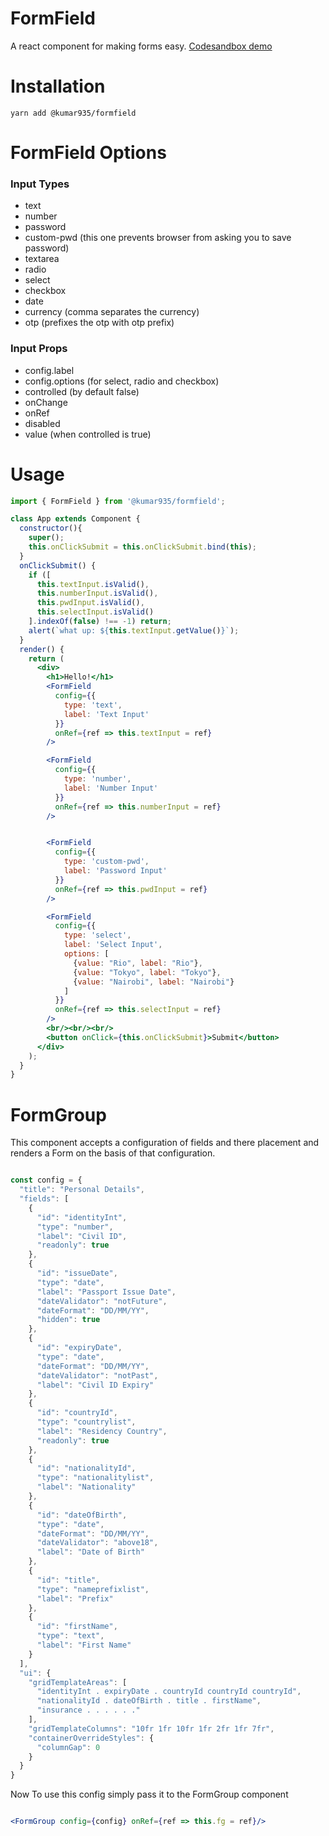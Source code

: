 # FormField
A react component for making forms easy.
[Codesandbox demo](https://codesandbox.io/s/charming-thunder-wszxx?fontsize=14&hidenavigation=1&theme=dark)

# Installation

```
yarn add @kumar935/formfield
```

# FormField Options

### Input Types

- text
- number
- password
- custom-pwd (this one prevents browser from asking you to save password)
- textarea
- radio
- select
- checkbox
- date
- currency (comma separates the currency)
- otp (prefixes the otp with otp prefix)

### Input Props

- config.label
- config.options (for select, radio and checkbox)
- controlled (by default false)
- onChange
- onRef
- disabled
- value (when controlled is true)


# Usage

```jsx harmony
import { FormField } from '@kumar935/formfield';

class App extends Component {
  constructor(){
    super();
    this.onClickSubmit = this.onClickSubmit.bind(this);
  }
  onClickSubmit() {
    if ([
      this.textInput.isValid(),
      this.numberInput.isValid(),
      this.pwdInput.isValid(),
      this.selectInput.isValid()
    ].indexOf(false) !== -1) return;
    alert(`what up: ${this.textInput.getValue()}`);
  }
  render() {
    return (
      <div>
        <h1>Hello!</h1>
        <FormField
          config={{
            type: 'text',
            label: 'Text Input'
          }}
          onRef={ref => this.textInput = ref}
        />

        <FormField
          config={{
            type: 'number',
            label: 'Number Input'
          }}
          onRef={ref => this.numberInput = ref}
        />


        <FormField
          config={{
            type: 'custom-pwd',
            label: 'Password Input'
          }}
          onRef={ref => this.pwdInput = ref}
        />

        <FormField
          config={{
            type: 'select',
            label: 'Select Input',
            options: [
              {value: "Rio", label: "Rio"},
              {value: "Tokyo", label: "Tokyo"},
              {value: "Nairobi", label: "Nairobi"}
            ]
          }}
          onRef={ref => this.selectInput = ref}
        />
        <br/><br/><br/>
        <button onClick={this.onClickSubmit}>Submit</button>
      </div>
    );
  }
}
```

# FormGroup

This component accepts a configuration of fields and there placement and renders a Form on the basis of that configuration.

```jsx harmony

const config = {
  "title": "Personal Details",
  "fields": [
    {
      "id": "identityInt",
      "type": "number",
      "label": "Civil ID",
      "readonly": true
    },
    {
      "id": "issueDate",
      "type": "date",
      "label": "Passport Issue Date",
      "dateValidator": "notFuture",
      "dateFormat": "DD/MM/YY",
      "hidden": true
    },
    {
      "id": "expiryDate",
      "type": "date",
      "dateFormat": "DD/MM/YY",
      "dateValidator": "notPast",
      "label": "Civil ID Expiry"
    },
    {
      "id": "countryId",
      "type": "countrylist",
      "label": "Residency Country",
      "readonly": true
    },
    {
      "id": "nationalityId",
      "type": "nationalitylist",
      "label": "Nationality"
    },
    {
      "id": "dateOfBirth",
      "type": "date",
      "dateFormat": "DD/MM/YY",
      "dateValidator": "above18",
      "label": "Date of Birth"
    },
    {
      "id": "title",
      "type": "nameprefixlist",
      "label": "Prefix"
    },
    {
      "id": "firstName",
      "type": "text",
      "label": "First Name"
    }
  ],
  "ui": {
    "gridTemplateAreas": [
      "identityInt . expiryDate . countryId countryId countryId",
      "nationalityId . dateOfBirth . title . firstName",
      "insurance . . . . . ."
    ],
    "gridTemplateColumns": "10fr 1fr 10fr 1fr 2fr 1fr 7fr",
    "containerOverrideStyles": {
      "columnGap": 0
    }
  }
}
```

Now To use this config simply pass it to the FormGroup component

```jsx harmony

<FormGroup config={config} onRef={ref => this.fg = ref}/>


```

